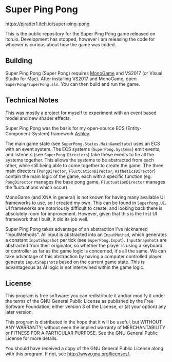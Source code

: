 # Super Ping Pong

<https://pjrader1.itch.io/super-ping-pong>

This is the public repository for the Super Ping Pong game released on itch.io. Development has stopped, however I am releasing the code for whoever is curious about how the game was coded.

## Building
Super Ping Pong (Super Pong) requires [MonoGame](http://www.monogame.net) and VS2017 (or Visual Studio for Mac). After installing VS2017 and MonoGame, open `SuperPong/SuperPong.sln`. You can then build and run the game.

## Technical Notes
This was mostly a project for myself to experiment with an event based model and new shader effects.

Super Ping Pong was the basis for my open-source ECS (Entity-Component-System) framework [Ashley](https://github.com/pjrader1/Audrey).

The main game state (see `SuperPong.States.MainGameState`) uses an ECS with an event system. The ECS systems (`SuperPong.Systems`) emit events, and listeners (see `SuperPong.Directors`) take these events to tie all the systems together. This allows the systems to be abstracted from each other, while still being able to come together to create the game. The three main directors (`PongDirector`, `FluctuationDirector`, `AstheticsDirector`) contain the main logic of the game, each with a specific function (eg. `PongDirector` manages the base pong game, `FluctuationDirector` manages the fluctuations which occur).

MonoGame (and XNA in general) is not known for having many available UI frameworks to use, so I created my own. This can be found in `SuperPong.UI`. UI frameworks are notoriously difficult to create, and looking back there is absolutely room for improvement. However, given that this is the first UI framework that I built, it did its job well.

Super Ping Pong takes advantage of an abstraction I've nicknamed "InputMethods". All input is abstracted into an `InputMethod`, which generates a constant `InputShapshot` per tick (see `SuperPong.Input`). `InputSnapshot`s are abstracted from their originator, so whether the player is using a keyboard or controller as far as the game logic is concerned, it's all the same. We can take advantage of this abstraction by having a computer controlled player generate `InputSnapshot`s based on the current game state. This is advantageous as AI logic is not intertwined within the game logic.

## License

This program is free software: you can redistribute it and/or modify
it under the terms of the GNU General Public License as published by
the Free Software Foundation, either version 3 of the License, or
(at your option) any later version.

This program is distributed in the hope that it will be useful,
but WITHOUT ANY WARRANTY; without even the implied warranty of
MERCHANTABILITY or FITNESS FOR A PARTICULAR PURPOSE.  See the
GNU General Public License for more details.

You should have received a copy of the GNU General Public License
along with this program.  If not, see <http://www.gnu.org/licenses/>.